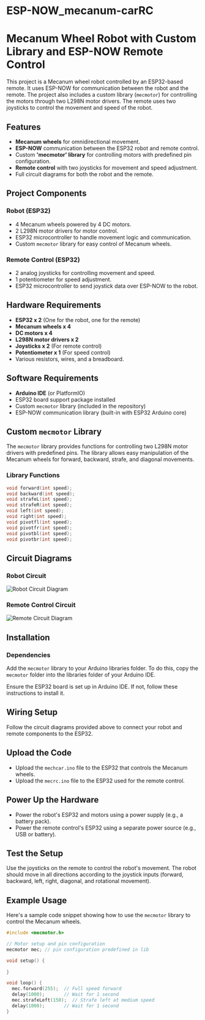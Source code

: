 # ESP-NOW_mecanum-carRC
# Mecanum Wheel Robot with Custom Library and ESP-NOW Remote Control

This project is a Mecanum wheel robot controlled by an ESP32-based remote. It uses ESP-NOW for communication between the robot and the remote. The project also includes a custom library (`mecmotor`) for controlling the motors through two L298N motor drivers. The remote uses two joysticks to control the movement and speed of the robot.

## Features

- **Mecanum wheels** for omnidirectional movement.
- **ESP-NOW** communication between the ESP32 robot and remote control.
- Custom **'mecmotor' library** for controlling motors with predefined pin configuration.
- **Remote control** with two joysticks for movement and speed adjustment.
- Full circuit diagrams for both the robot and the remote.

## Project Components

### Robot (ESP32)
- 4 Mecanum wheels powered by 4 DC motors.
- 2 L298N motor drivers for motor control.
- ESP32 microcontroller to handle movement logic and communication.
- Custom `mecmotor` library for easy control of Mecanum wheels.
  
### Remote Control (ESP32)
- 2 analog joysticks for controlling movement and speed.
- 1 potentiometer for speed adjustment.
- ESP32 microcontroller to send joystick data over ESP-NOW to the robot.

## Hardware Requirements

- **ESP32 x 2** (One for the robot, one for the remote)
- **Mecanum wheels x 4**
- **DC motors x 4**
- **L298N motor drivers x 2**
- **Joysticks x 2** (For remote control)
- **Potentiometer x 1** (For speed control)
- Various resistors, wires, and a breadboard.

## Software Requirements

- **Arduino IDE** (or PlatformIO)
- ESP32 board support package installed
- Custom `mecmotor` library (included in the repository)
- ESP-NOW communication library (built-in with ESP32 Arduino core)

## Custom `mecmotor` Library

The `mecmotor` library provides functions for controlling two L298N motor drivers with predefined pins. The library allows easy manipulation of the Mecanum wheels for forward, backward, strafe, and diagonal movements.

### Library Functions

```cpp
void forward(int speed);
void backward(int speed);
void strafeL(int speed);
void strafeR(int speed);
void left(int speed);
void right(int speed);
void pivotfl(int speed);
void pivotfr(int speed);
void pivotbl(int speed);
void pivotbr(int speed);
```

## Circuit Diagrams

### Robot Circuit

![Robot Circuit Diagram](https://res.cloudinary.com/dccbfaydp/image/upload/b64ifizufgucxbh4ubnm.jpg)

### Remote Control Circuit

![Remote Circuit Diagram](https://res.cloudinary.com/dccbfaydp/image/upload/gtwbm1q8bhn3mhxqwn4s.jpg)

## Installation

### Dependencies
Add the `mecmotor` library to your Arduino libraries folder. To do this, copy the `mecmotor` folder into the libraries folder of your Arduino IDE.

Ensure the ESP32 board is set up in Arduino IDE. If not, follow these instructions to install it.

## Wiring Setup
Follow the circuit diagrams provided above to connect your robot and remote components to the ESP32.

## Upload the Code
- Upload the `mechcar.ino` file to the ESP32 that controls the Mecanum wheels.
- Upload the `mecrc.ino` file to the ESP32 used for the remote control.

## Power Up the Hardware
- Power the robot's ESP32 and motors using a power supply (e.g., a battery pack).
- Power the remote control's ESP32 using a separate power source (e.g., USB or battery).

## Test the Setup
Use the joysticks on the remote to control the robot's movement. The robot should move in all directions according to the joystick inputs (forward, backward, left, right, diagonal, and rotational movement).

## Example Usage
Here's a sample code snippet showing how to use the `mecmotor` library to control the Mecanum wheels.

```cpp
#include <mecmotor.h>

// Motor setup and pin configuration
mecmotor mec; // pin configuration predefined in lib

void setup() {
  
}

void loop() {
  mec.forward(255);  // Full speed forward
  delay(1000);       // Wait for 1 second
  mec.strafeLeft(150);  // Strafe left at medium speed
  delay(1000);       // Wait for 1 second
}
